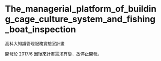 # The_managerial_platform_of_building_cage_culture_system_and_fishing_boat_inspection
高科大知識管理服務實驗室計畫

開發於 2017/6
因後來計畫需求有變，故停止開發。
